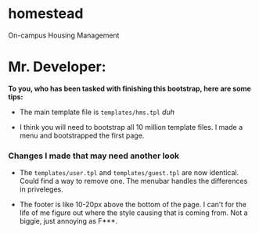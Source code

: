 homestead
=========

On-campus Housing Management

# Mr. Developer:

**To you, who has been tasked with finishing this bootstrap, here are some tips:**

 * The main template file is `templates/hms.tpl` *duh*

 * I think you will need to bootstrap all 10 million template files. I made a menu and bootstrapped the first page.





### Changes I made that may need another look

 * The `templates/user.tpl` and `templates/guest.tpl` are now identical. Could find a way to remove one. The menubar handles the differences in priveleges.

 * The footer is like 10-20px above the bottom of the page. I can't for the life of me figure out where the style causing that is coming from. Not a biggie, just annoying as F***.